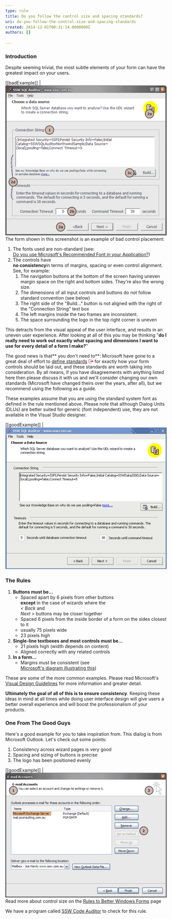 ```yaml
---
type: rule
title: Do you follow the control size and spacing standards?
uri: do-you-follow-the-control-size-and-spacing-standards
created: 2014-12-01T00:31:14.0000000Z
authors: []

---
```


### Introduction

Despite seeming trivial, the most subtle elements of your form can have the greatest impact on your users.
 
[[badExample]]
| ![What's wrong with this form?](../../assets/ScreenBadControls.gif)
The form shown in this screenshot is an example of bad control placement:

1. The fonts used are non-standard (see: <br>      [Do you use Microsoft's Recommended Font in your Application?](http://www.ssw.com.au/ssw/Standards/Rules/RulestoBetterInterfaces-Controls.aspx#Font))
2. The controls have <br>      **no consistency**in terms of margins, spacing or even control alignment. See, for example:
    1. The navigation buttons at the bottom of the screen having uneven margin space on the right and bottom sides. They're also the wrong size.
    2. The dimensions of all input controls and buttons do not follow standard convention (see below)
    3. The right side of the "Build..." button is not aligned with the right of the "Connection String" text box
    4. The left margins inside the two frames are inconsistent.
    5. The space surrounding the logo in the top right corner is uneven


This detracts from the visual appeal of the user interface, and results in an uneven user experience. After looking at all of this you may be thinking "**do I really need to work out exactly what spacing and dimensions I want to use for every detail of a form I make?**"

The good news is that** you don't need to**: Microsoft have gone to a great deal of effort to     [define standards](http://www.ssw.com.au/ssw/Redirect/Microsoft/MSDNVisualDesign.htm)
![](../../assets/external.gif "You are now leaving SSW") for exactly how your form controls should be laid out, and these standards are worth taking into consideration. By all means, if you have disagreements with anything listed here then please discuss it with us and we'll consider changing our own standards (Microsoft have changed theirs over the years, after all), but we recommend using the following as a guide.

These examples assume that you are using the standard system font as defined in the rule mentioned above. Please note that although Dialog Units (DLUs) are better suited for generic (font independent) use, they are not available in the Visual Studio designer.

[[goodExample]]
| ![The form follows Standards of good form design discussed below](../../assets/GoodStandardForm.jpg)
### The Rules

1. **Buttons must be...**
    - Spaced apart by 6 pixels from other buttons <br>            **except** in the case of wizards where the <br>            *< Back* and <br>            *Next >* buttons may be closer together
    - Spaced 6 pixels from the inside border of a form on the sides closest to it
    - usually 75 pixels wide
    - 23 pixels high
2. **Single-line textboxes and most controls must be...**
    - 21 pixels high (width depends on content)
    - Aligned correctly with any related controls
3. **In a form...**
    - Margins must be consistent (see <br>            [Microsoft's diagram illustrating this](http://www.ssw.com.au/ssw/Redirect/Microsoft/MSDNMargins.htm))


These are some of the more common examples. Please read Microsoft's     [Visual Design Guidelines](http://www.ssw.com.au/ssw/Redirect/Microsoft/MSDNLayout.htm) for more information and greater detail.

**Ultimately the goal of all of this is to ensure consistency**. Keeping these ideas in mind at all times while doing user interface design will give users a better overall experience and will boost the professionalism of your products.

### One From The Good Guys

Here's a good example for you to take inspiration from. This dialog is from Microsoft Outlook. Let's check out some points:

1. Consistency across wizard pages is very good
2. Spacing and sizing of buttons is precise
3. The logo has been positioned evenly


[[goodExample]]
| ![Microsoft have defined to exacting measures what spacing should be used in their Microsoft Outlook wizards](../../assets/ScreenGoodControls.gif)
Read more about control size on the     [Rules to Better Windows Forms](http://www.ssw.com.au/ssw/Standards/Rules/RulesToBetterWindowsForms.aspx#CommonControl) page

We have a program called     [SSW Code Auditor](http://www.ssw.com.au/ssw/CodeAuditor/Rules.aspx#SizeSpacing) to check for this rule.
